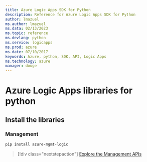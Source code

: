 ```yaml
---
title: Azure Logic Apps SDK for Python
description: Reference for Azure Logic Apps SDK for Python
author: lmazuel
ms.author: lmazuel
ms.data: 02/13/2023
ms.topic: reference
ms.devlang: python
ms.service: logicapps
ms.prod: azure
ms.date: 07/10/2017
keywords: Azure, python, SDK, API, Logic Apps
ms.technology: azure
manager: douge
---
```

# Azure Logic Apps libraries for python

## Install the libraries


### Management

```bash
pip install azure-mgmt-logic
```
> [!div class="nextstepaction"]
> [Explore the Management APIs](/python/api/overview/azure/logicapps/management)